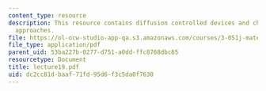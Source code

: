 ```yaml
---
content_type: resource
description: This resource contains diffusion controlled devices and chemically controlled
  approaches.
file: https://ol-ocw-studio-app-qa.s3.amazonaws.com/courses/3-051j-materials-for-biomedical-applications-spring-2006/dc2cc81dbaaf71fd95d6f3c5da0f7630_lecture19.pdf
file_type: application/pdf
parent_uid: 53ba227b-0277-d751-a0dd-ffc8768dbc65
resourcetype: Document
title: lecture19.pdf
uid: dc2cc81d-baaf-71fd-95d6-f3c5da0f7630
---
```

